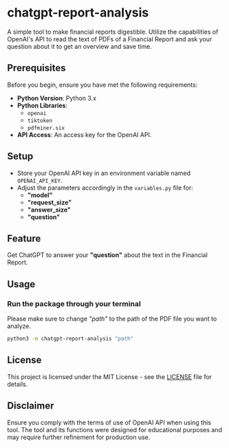 # chatgpt-report-analysis
A simple tool to make financial reports digestible. Utilize the capabilities of OpenAI's API to read the text of PDFs of a Financial Report and ask your question about it to get an overview and save time.

## Prerequisites

Before you begin, ensure you have met the following requirements:

- **Python Version**: Python 3.x
- **Python Libraries**:
  - `openai`
  - `tiktoken`
  - `pdfminer.six`
- **API Access**: An access key for the OpenAI API.

## Setup

- Store your OpenAI API key in an environment variable named `OPENAI_API_KEY`.
- Adjust the parameters accordingly in the `variables.py` file for:
  - **"model"**
  - **"request_size"**
  - **"answer_size"**
  - **"question"**  

## Feature

Get ChatGPT to answer your **"question"** about the text in the Financial Report.

## Usage

### Run the package through your terminal

Please make sure to change *"path"* to the path of the PDF file you want to analyze.

```bash
python3 -m chatgpt-report-analysis "path"
```

## License

This project is licensed under the MIT License - see the [LICENSE](LICENSE) file for details.

## Disclaimer

Ensure you comply with the terms of use of OpenAI API when using this tool. The tool and its functions were designed for educational purposes and may require further refinement for production use.
